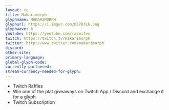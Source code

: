 ```yaml
---
layout: cc
title: Makarimorph
glyphname: MAKARIMORPH
glyphurl: https://i.imgur.com/D57bTLk.png
glyphwave: 6
youtube: https://youtube.com/razmitex
twitch: https://twitch.tv/makarimorph
twitter: http://www.twitter.com/makarimorph
discord: 
other-site: 
primary-language: 
global-glyph-code: 
currently-partnered: 
stream-currency-needed-for-glyph: 
---
```

* Twitch Raffles
* Win one of the plat giveaways on Twitch App / Discord and exchange it for a glyph
* Twitch Subscription
